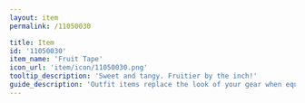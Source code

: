 ```yaml
---
layout: item
permalink: /11050030

title: Item
id: '11050030'
item_name: 'Fruit Tape'
icon_url: 'item/icon/11050030.png'
tooltip_description: 'Sweet and tangy. Fruitier by the inch!'
guide_description: 'Outfit items replace the look of your gear when equipped.'
---
```

